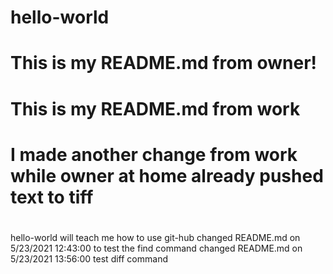 # hello-world
#
# This is my README.md from owner!
# This is my README.md from work
# I made another change from work while owner at home already pushed text to tiff
#
#  
#
hello-world will teach me how to use git-hub
changed README.md on 5/23/2021 12:43:00 to test the find command
changed README.md on 5/23/2021 13:56:00 test diff command
